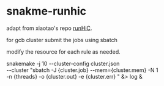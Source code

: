 # snakme-runhic

adapt from xiaotao's repo [runHiC](http://xiaotaowang.github.io/HiC_pipeline/).

for gcb cluster submit the jobs using sbatch 

modify the resource for each rule as needed.


snakemake -j 10  --cluster-config cluster.json \
 --cluster "sbatch -J {cluster.job} --mem={cluster.mem} -N 1 \
 -n {threads}  -o {cluster.out} -e  {cluster.err} "  &> log & 


